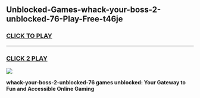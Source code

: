 
## Unblocked-Games-whack-your-boss-2-unblocked-76-Play-Free-t46je
<h3>
<a href="https://premium76.site?title=whack-your-boss-2-unblocked-76&ref=18A1">CLICK TO PLAY</a></h3>
<hr>

<h3>
<a href="https://premium76.site?title=whack-your-boss-2-unblocked-76&ref=18A1">CLICK 2 PLAY</a>
  
</h3>

<a href="https://premium76.site?title=whack-your-boss-2-unblocked-76&ref=18A1"><img src="https://clearcache.store/games.png"></a>


**whack-your-boss-2-unblocked-76 games unblocked: Your Gateway to Fun and Accessible Online Gaming**
